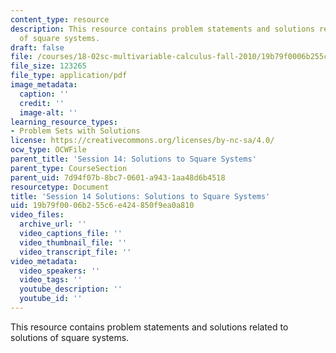 ```yaml
---
content_type: resource
description: This resource contains problem statements and solutions related to solutions
  of square systems.
draft: false
file: /courses/18-02sc-multivariable-calculus-fall-2010/19b79f0006b255c6e424850f9ea0a810_MIT18_02SC_pb_16_comb.pdf
file_size: 123265
file_type: application/pdf
image_metadata:
  caption: ''
  credit: ''
  image-alt: ''
learning_resource_types:
- Problem Sets with Solutions
license: https://creativecommons.org/licenses/by-nc-sa/4.0/
ocw_type: OCWFile
parent_title: 'Session 14: Solutions to Square Systems'
parent_type: CourseSection
parent_uid: 7d94f07b-8bc7-0601-a943-1aa48d6b4518
resourcetype: Document
title: 'Session 14 Solutions: Solutions to Square Systems'
uid: 19b79f00-06b2-55c6-e424-850f9ea0a810
video_files:
  archive_url: ''
  video_captions_file: ''
  video_thumbnail_file: ''
  video_transcript_file: ''
video_metadata:
  video_speakers: ''
  video_tags: ''
  youtube_description: ''
  youtube_id: ''
---
```

This resource contains problem statements and solutions related to solutions of square systems.